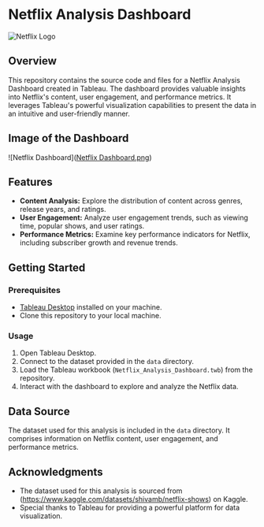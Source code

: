 # Netflix Analysis Dashboard

![Netflix Logo](https://upload.wikimedia.org/wikipedia/commons/thumb/0/08/Netflix_2015_logo.svg/1280px-Netflix_2015_logo.svg.png)

## Overview

This repository contains the source code and files for a Netflix Analysis Dashboard created in Tableau. The dashboard provides valuable insights into Netflix's content, user engagement, and performance metrics. It leverages Tableau's powerful visualization capabilities to present the data in an intuitive and user-friendly manner.

## Image of the Dashboard
![Netflix Dashboard]([Netflix Dashboard.png](https://github.com/ayushieee/Netflix-Analysis/blob/main/Netflix%20Dashboard.png))


## Features

- **Content Analysis:** Explore the distribution of content across genres, release years, and ratings.
- **User Engagement:** Analyze user engagement trends, such as viewing time, popular shows, and user ratings.
- **Performance Metrics:** Examine key performance indicators for Netflix, including subscriber growth and revenue trends.

## Getting Started

### Prerequisites

- [Tableau Desktop](https://www.tableau.com/products/desktop) installed on your machine.
- Clone this repository to your local machine.

### Usage

1. Open Tableau Desktop.
2. Connect to the dataset provided in the `data` directory.
3. Load the Tableau workbook (`Netflix_Analysis_Dashboard.twb`) from the repository.
4. Interact with the dashboard to explore and analyze the Netflix data.

## Data Source

The dataset used for this analysis is included in the `data` directory. It comprises information on Netflix content, user engagement, and performance metrics.


## Acknowledgments

- The dataset used for this analysis is sourced from (https://www.kaggle.com/datasets/shivamb/netflix-shows) on Kaggle.
- Special thanks to Tableau for providing a powerful platform for data visualization.
